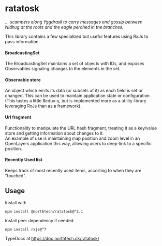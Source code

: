 ratatosk
========
_... scampers along Yggdrasil to carry messages and gossip between Nidhug at the roots and the eagle perched in the
branches._

This library contains a few specialized but useful features using RxJs to pass information.

#### BroadcastingSet
The BroadcastingSet maintains a set of objects with IDs, and exposes Observables signaling changes to the elements in
the set.

#### Observable store
An object which emits its data (or subsets of it) as each field is set or changed. This can be used to maintain
application state or configuration.  
(This tastes a little Redux-y, but is implemented more as a utility library leveraging RxJs than as a framework).

#### Url fragment
Functionality to manipulate the URL hash fragment, treating it as a key/value store and getting information about
changes to it.  
An example of use is maintaining map position and zoom level in an OpenLayers application this way, allowing users to
deep-link to a specific position.

#### Recently Used list
Keeps track of most recently used items, accorting to when they are "touched".

Usage
-----
Install with

    npm install @northtech/ratatosk@^2.1

Install peer dependency if needed:

    npm install rxjs@^7

TypeDocs at https://doc.northtech.dk/ratatosk/ 
